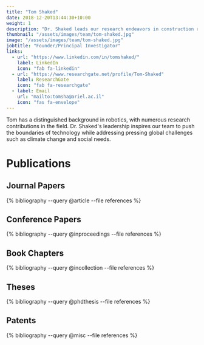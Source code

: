 ```yaml
---
title: "Tom Shaked"
date: 2018-12-20T13:44:30+10:00
weight: 1
description: "Dr. Shaked leads our research endeavors in construction robotics."
thumbnail: "/assets/images/team/tom-shaked.jpg"
image: "/assets/images/team/tom-shaked.jpg"
jobtitle: "Founder/Principal Investigator"
links:
  - url: "https://www.linkedin.com/in/tomshaked/"
    label: LinkedIn
    icon: "fab fa-linkedin"
  - url: "https://www.researchgate.net/profile/Tom-Shaked"
    label: ResearchGate
    icon: "fab fa-researchgate"
  - label: Email
    url: "mailto:tomsha@ariel.ac.il"
    icon: "fas fa-envelope"
---
```


Tom has a distinguished background in robotics, with numerous research contributions in the field. Dr. Shaked's leadership inspires our team to push the boundaries of technology while addressing pressing global challenges such as climate change and social needs.

# Publications

## Journal Papers 

{% bibliography --query @article --file references %}

## Conference Papers

{% bibliography --query @inproceedings --file references %}

## Book Chapters

{% bibliography --query @incollection --file references %}

## Theses 

{% bibliography --query @phdthesis --file references %}

## Patents 

{% bibliography --query @misc --file references %}